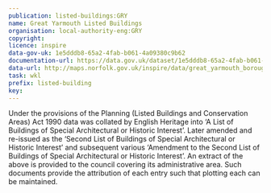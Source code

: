 ```yaml
---
publication: listed-buildings:GRY
name: Great Yarmouth Listed Buildings
organisation: local-authority-eng:GRY
copyright: 
licence: inspire
data-gov-uk: 1e5dddb8-65a2-4fab-b061-4a09380c9b62
documentation-url: https://data.gov.uk/dataset/1e5dddb8-65a2-4fab-b061-4a09380c9b62/listed-buildings-in-the-borough-of-great-yarmouth
data-url: http://maps.norfolk.gov.uk/inspire/data/great_yarmouth_borough_council/listedbuildings/Great%20Yarmouth%20Borough%20Council%20Listed%20Buildings.kml
task: wkl
prefix: listed-building
key: 
---
```


Under the provisions of the Planning (Listed Buildings and Conservation Areas) Act 1990 data was collated by English Heritage into ‘A List of Buildings of Special Architectural or Historic Interest’. Later amended and re-issued as the ‘Second List of Buildings of Special Architectural or Historic Interest’ and subsequent various ‘Amendment to the Second List of Buildings of Special Architectural or Historic Interest’. An extract of the above is provided to the council covering its administrative area. Such documents provide the attribution of each entry such that plotting each can be maintained.
